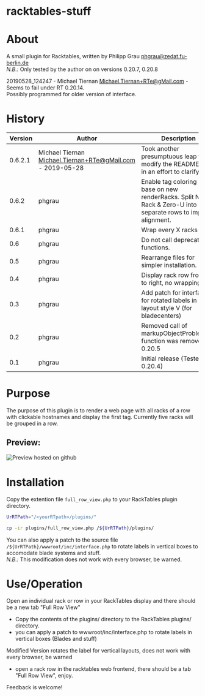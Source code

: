 racktables-stuff
================

# About

A small plugin for Racktables, written by Philipp Grau <phgrau@zedat.fu-berlin.de>
<br>*N.B.:* Only tested by the author on on versions 0.20.7, 0.20.8

20190528_124247 - Michael Tiernan <Michael.Tiernan+RTe@gMail.com> - Seems to fail under RT 0.20.14.
<br>Possibly programmed for older version of interface.

# History

| Version | Author | Description
|---|---|---|
| 0.6.2.1 | Michael Tiernan<br>Michael.Tiernan+RTe@gMail.com - 2019-05-28 | Took another presumptuous leap to modify the README.md in an effort to clarify.
| 0.6.2 | phgrau | Enable tag coloring and base on new renderRacks. Split Name, Rack & Zero-U into separate rows to improve alignment.
| 0.6.1 | phgrau | Wrap every X racks
| 0.6 | phgrau | Do not call deprecated functions.
| 0.5 | phgrau | Rearrange files for simpler installation.
| 0.4 | phgrau | Display rack row from left to right, no wrapping
| 0.3 | phgrau | Add patch for interface for rotated labels in layout style V (for bladecenters)
| 0.2 | phgrau | Removed call of markupObjectProblems(), function was removed in 0.20.5
| 0.1 | phgrau | Initial release (Tested on 0.20.4)
               
# Purpose

The purpose of this plugin is to render a web page with all racks of a row with clickable hostnames and display the first tag.
Currently five racks will be grouped in a row.

## Preview:
![Preview hosted on github](https://raw.githubusercontent.com/RackTables/racktables-contribs/master/full_row_view/full_row_view.png)

# Installation

Copy the extention file `full_row_view.php` to your RackTables plugin directory.

~~~sh
UrRTPath="/<yourRTpath>/plugins/"

cp -ir plugins/full_row_view.php /${UrRTPath}/plugins/
~~~

You can also apply a patch to the source file `/${UrRTPath}/wwwroot/inc/interface.php` to rotate labels in vertical boxes to accomodate blade systems and stuff.
<br>
_N.B.:_ This modification does not work with every browser, be warned.

# Use/Operation

Open an individual rack or row in your RackTables display and there should be a new tab "Full Row View"

* Copy the contents of the plugins/ directory to the RackTables plugins/ directory.
* you can apply a patch to wwwroot/inc/interface.php to rotate labels in vertical boxes (Blades and stuff)

Modified Version rotates the label for vertical layouts, does not work 
with every browser, be warned

* open a rack row in the racktables web frontend, there should be a tab "Full Row View", enjoy.

Feedback is welcome!
